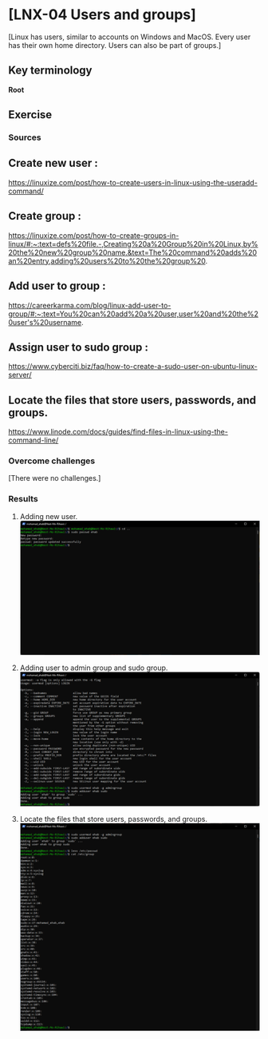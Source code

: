 # [LNX-04 Users and groups]
[Linux has users, similar to accounts on Windows and MacOS. Every user has their own home directory. Users can also be part of groups.]

## Key terminology
**Root**


## Exercise
### Sources

## Create new user :
https://linuxize.com/post/how-to-create-users-in-linux-using-the-useradd-command/

## Create group :
https://linuxize.com/post/how-to-create-groups-in-linux/#:~:text=defs%20file.-,Creating%20a%20Group%20in%20Linux,by%20the%20new%20group%20name.&text=The%20command%20adds%20an%20entry,adding%20users%20to%20the%20group%20.

## Add user to group :
https://careerkarma.com/blog/linux-add-user-to-group/#:~:text=You%20can%20add%20a%20user,user%20and%20the%20user's%20username.

## Assign user to sudo group :
https://www.cyberciti.biz/faq/how-to-create-a-sudo-user-on-ubuntu-linux-server/

## Locate the files that store users, passwords, and groups.
https://www.linode.com/docs/guides/find-files-in-linux-using-the-command-line/ 


### Overcome challenges
[There were no challenges.]

### Results

1. Adding new user.
![Adding new user.](https://github.com/Techgrounds-Cloud-9/cloud-9-EhabRihawi985/blob/main/00_includes/LNX-04%20Users%20and%20groups/LNX04-01.png)

2. Adding user to admin group and sudo group.
![Adding user to admin group and sudo group.](https://github.com/Techgrounds-Cloud-9/cloud-9-EhabRihawi985/blob/main/00_includes/LNX-04%20Users%20and%20groups/LNX04-02.png)

3. Locate the files that store users, passwords, and groups.
![Locate the files that store users, passwords, and groups.](https://github.com/Techgrounds-Cloud-9/cloud-9-EhabRihawi985/blob/main/00_includes/LNX-04%20Users%20and%20groups/LNX04-03.png)